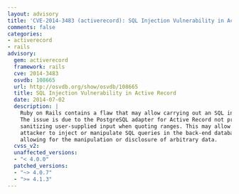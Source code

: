 ```yaml
---
layout: advisory
title: 'CVE-2014-3483 (activerecord): SQL Injection Vulnerability in Active Record'
comments: false
categories:
- activerecord
- rails
advisory:
  gem: activerecord
  framework: rails
  cve: 2014-3483
  osvdb: 108665
  url: http://osvdb.org/show/osvdb/108665
  title: SQL Injection Vulnerability in Active Record
  date: 2014-07-02
  description: |
    Ruby on Rails contains a flaw that may allow carrying out an SQL injection attack.
    The issue is due to the PostgreSQL adapter for Active Record not properly
    sanitizing user-supplied input when quoting ranges. This may allow a remote
    attacker to inject or manipulate SQL queries in the back-end database,
    allowing for the manipulation or disclosure of arbitrary data.
  cvss_v2: 
  unaffected_versions:
  - "< 4.0.0"
  patched_versions:
  - "~> 4.0.7"
  - ">= 4.1.3"
---
```

